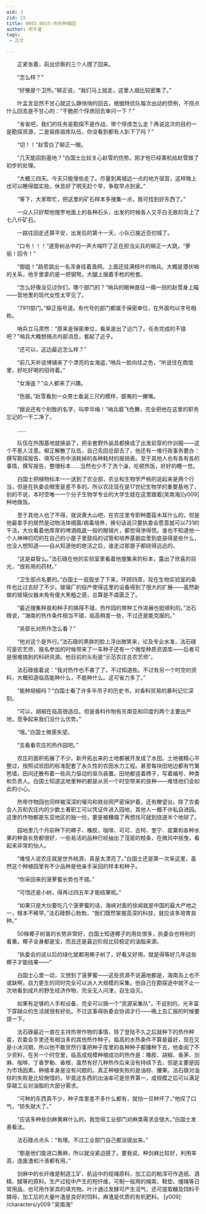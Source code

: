 ```yaml
---
aid: 3
zid: 15
title: 0003.0015-热作种植园
author: 吹牛者
tags: 
 - 正文

---
```




　　正紧张着，前出侦察的三个人摸了回来。

　　“怎么样？”

　　“好像是个卫所。”柳正说，“我们马上就走，这里人烟比较密集了。”

　　叶孟言显然不甘心就这么静悄悄的回去，根据特侦队每次出动的惯例，不捞点什么回去是不甘心的：“干脆抓个俘虏回去审问一下？”

　　“省省吧，我们的任务是勘探不是作战，带个俘虏怎么走？再说这次的目的一是勘探资源，二是锻炼锻炼队伍，你没看到都有人趴下了吗？”

　　“切！！”赵雪白了柳正一眼。

　　“几天能回到基地？”白国士比较关心赵雪的伤势。刚才他已经乘机给赵雪做了初步的处理。

　　“大概三四天。今天只能慢些走了。尽量到离城远一点的地方宿营，这样晚上也可以睡得踏实些。休息好了明天赶个早，争取早点到家。”

　　“等下，大家帮忙，把这里的矿石样本多搜集一点，我可找到好东西了。”

　　一众人只好帮他搜罗地面上的各种石头，出发的时候各人又平白无故的背上了七八斤矿石。

　　一路往回走还算平安，出发后的第十一天，小队已接近百仞城了。

　　“口令！！！”道旁树丛中的一声大喊吓了正在担当尖兵的柳正一大跳，“萝丽！回令！”

　　“御姐！”路旁跳出一名浑身挂着渔网，上面还挂满枝叶的哨兵。大概是潜伏哨的关系，他手里拿的是一把钢弩。大腿上捆着手枪的枪套。

　　“怎么好像没见过你们，哪个部门的？”哨兵的眼神直往一瘸一拐的赵雪身上瞄——营地里的现代女性太罕见了。

　　“7911部门。”柳正报号道。有代号的部门都属于保密单位，在外面均以字号相称。

　　哨兵立马肃然：“原来是保密单位，看来是出了远门了。任务完成的不错吧？”哨兵大概想搞点内部消息，套起了近乎。

　　“还可以，这边最近怎么样？”

　　“前几天听说博铺来了个漂亮的女海盗，”哨兵一脸向往之色，“听说住在商馆里，好吃好喝的招待着。”

　　“女海盗？”众人都来了兴趣。

　　“色狼。”赵雪看到一众男士垂涎三尺的模样，鄙夷的一撇嘴。

　　“据说还有个别致的名字，叫李华梅！”哨兵眉飞色舞，完全把他在这里的职务忘记的一干二净了。

　　……

　　队伍在外围基地就换装了，把全套野外装具都换成了出发前穿的作训服——这个不惹人注意。柳正解散了队伍，自己先回总部去了，他还有一堆行政事务要办：撰写勘探报告、填写任务中消耗掉的各种耗材的报销表。至于其他人也有各有各的事情，撰写报告，整理标本……当然也少不了洗个澡，吃顿热饭，好好的睡一觉。

　　白国士把植物标本一一送到了农业部，农业和生物学严格的说起来是两个行当，但是在执委会眼里是差不多的。所以农庄现在是17世纪生物学的重要基地了，别的不说，本时空唯一一个分子生物学专业的大学生就在这里跟着[吴南海][y009]种地做饭。

　　至于其他人也了不得，就说黄大山吧，在农庄里专职种蘑菇木耳什么的，但是他最拿手的居然是动物活体细菌/病毒培养，换句话说只要执委会愿意就可以731的干活，大伙看着他厚厚的啤酒瓶底一般的眼镜片，都觉得渗得慌。谁也不知道他一个人神神叨叨的在自己的小屋子里鼓捣的试管和培养基器皿里到底装得是些什么，也没人想知道——自从知道他的绝活之后，谁走过那屋子都绕得远远的。

　　“这是益智么。”法石碌在他的实验室里看着他搜集来的标本，露出了欣喜的目光，“很有用的药材。”

　　“卫生部点名要的。”白国士一屁股坐了下来，环顾四周，现在生物实验室的条件也比过去好了不少。玻璃厂的投产使得这里的设备得到了很大的扩展——虽然新做的玻璃仪器未免有傻大黑粗之感，总算是不虞匮乏了。

　　“最近搜集种苗和种子的搞得不错，热作园的育种工作进展也挺顺利的。”法石碌说，“海南的热作条件相当不错，临高稍差一些，不过还是能克服的。”

　　“吴部长对热作怎么看？”

　　“他对这个是外行。”法石碌的黑胖的脸上浮出微笑来，论及专业水准，法石碌可是农艺师，报名参加的时候带来了一车种子还有一个微型种质资源库——后者可是很难搞到的科研资源。他目前的头衔是“示范农庄总农艺师”。

　　法石碌接着说：“我对热作也不甚了了，不过知道些。不过有另一个时空的资料，大概知道临高能种什么，不能种什么。这可省力多了。”

　　“能种胡椒吗？”白国士看了许多半吊子的历史书，对香料贸易的暴利记忆深刻。

　　“可以，胡椒在临高很适应。但是香料作物有东南亚和印度的两个主要出产地，竞争起来我们没什么优势。”

　　“哦。”白国士微感失望。

　　“去看看农庄的热作园吧。”

　　农庄的面积拓展了不少。新开拓出来的土地都被开发成了水田。土地被精心平整过，按照试验田的标准配套了永久性的农田水力工程。甚至每块田地边都有竹篱笆墙，田间还散布着一些风力驱动的驱鸟装置。田地都竖着牌子，写着编号、种类和负责人。白国士知道这地里种的都是从另一个时空带来的良种——难怪他们会如此的小心。

　　热带作物园也同样被深深的壕沟和铁丝网严密保护着，还有瞭望台。除了农委会人员和农庄内的少数土著职工可以凭证件进入园地，其他人一概不许私自进园。这里的作物都是东亚地区的独一份，要是被糟蹋了再想找可就到绕道半个地球了。

　　园地里几个月前种下的椰子、橡胶，咖啡、可可、古柯、奎宁、罂粟和各种水果的种苗长势都很好，一些易活的品种已经抽出了茂密的枝条，在微风中摇曳，看起来非常的怡人。

　　“难怪人说农庄就是世外桃源，真是太漂亮了。”白国士还是第一次来这里，虽然这个种植园里有不少品种是他亲手采回的样本和种子。

　　“你采回来的菠萝蜜长势也不错。”

　　“可惜还是小树，得再过四五年才能结果呢。”

　　“如果只是大伙要吃几个菠萝蜜的话，海峡对面的徐闻就是中国的最大产地之一，根本不稀罕。”法石碌野心勃勃，“我们既然掌握高深的科技，就应该多培育良种。”

　　50株椰子树苗的长势非常好，白国士知道椰子的用处很多，执委会也特别的看重。椰子全身都是宝，而且还是最近阶段比较稳定的油脂来源。

　　“执委会的说以后的绿化就都用椰子树了，好看又好用。就是得等好几年这些椰子才能结果——”

　　白国士心里一动，又想到了菠萝蜜——这些资源不说遍地都是，海南岛上也不或缺啊，自力更生的同时完全可以派人大规模的采集。他自己在勘探途中就不止一次地看到成片的野生经济作物，完全无人问津，自生自灭。

　　如果有足够的人手和设备，完全可以搞一个“资源采集队”，不说别的，光丰富下穿越众的生活就很有好处。不过这事得执委会协调才行——晚上去汇报的时候要提一下。

　　法石碌最近一直在主持热带作物的事情，除了登陆不久之后就种下的热作种苗，农委会手里还有相当多的其他热作种子。临高的水热条件不算是最好，现在又是小冰河期，所以他不敢贸然行事把种子库里的各种种子都播种下去，他查阅了不少资料，在另一个时空里，临高成规模种植成功的热作是：橡胶、胡椒、香茅、剑麻、咖啡、丁香罗勒、香根，虽然有好几种热作后来没有持续下去，但是主要是因为市场因素，种植本身是没有问题的。真正种植失败的是油棕、腰果。法石碌对油棕的失败是比较惋惜的，毕竟这东西的出油率可是世界第一，成规模之后可以满足穿越工业对油脂的大部分需求。

　　“可种的东西真不少，种子库里差不多什么都有，就怕一旦种坏了，”他叹了口气，“损失就大了。”

　　“应该多种些剑麻黄麻什么的，我觉得工业部门对麻类需求会很大。”白国士发表看法。

　　法石碌点点头：“有理。不过工业部门自己都没提出来。”

　　“那是他们能进口黄麻，所以就没紧迫感了。要我说，种剑麻比较好，利用率高，连废渣和汁液都有用。”

　　剑麻中的长纤维是制造工矿、航运中的缆绳原料，加工后的粕滓可作造纸、酒精、醋等的原料。生产过程中产生的短纤维，可制一般用的绳索、鞋垫、缰绳等日常用品，也可用作家具的填充物。叶汁通过发酵可产生沼气，还可提取糖及饲料干酵母，加工后的大量叶渣是良好的饲料，麻渣是优质的有机肥料。
[y009]: /characters/y009 "吴南海"


